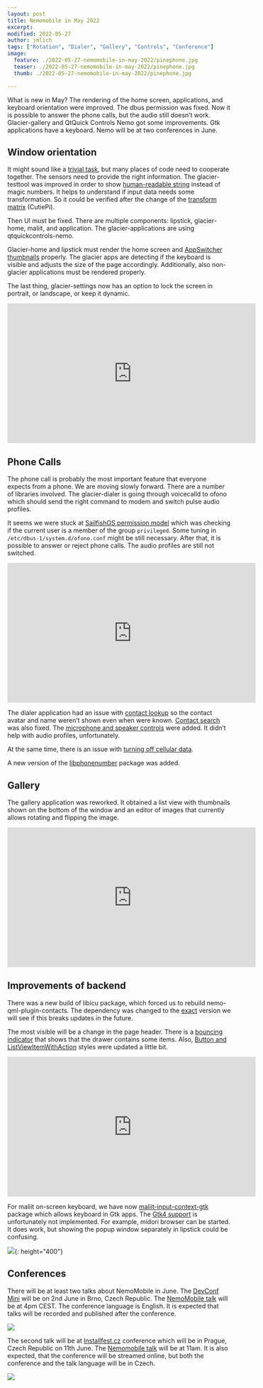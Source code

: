 ```yaml
---
layout: post
title: Nemomobile in May 2022
excerpt: 
modified: 2022-05-27
author: jmlich
tags: ["Rotation", "Dialer", "Gallery", "Controls", "Conference"]
image:
  feature: ./2022-05-27-nemomobile-in-may-2022/pinephone.jpg
  teaser: ./2022-05-27-nemomobile-in-may-2022/pinephone.jpg
  thumb: ./2022-05-27-nemomobile-in-may-2022/pinephone.jpg

---
```


What is new in May? The rendering of the home screen, applications, and keyboard orientation
were improved. The dbus permission was fixed. Now it is possible to answer the phone calls,
but the audio still doesn’t work. Glacier-gallery and QtQuick Controls Nemo got some improvements.
Gtk applications have a keyboard. Nemo will be at two conferences in June.

## Window orientation

It might sound like a [trivial task](https://github.com/nemomobile-ux/main/issues/39), but many places
of code need to cooperate together. The sensors need to provide the right information. The glacier-testtool
was improved in order to show [human-readable string](https://github.com/nemomobile-ux/glacier-testtool/commit/a244055b70bae4c275fa71297d6620f087fed4d6)
instead of magic numbers. It helps to understand if input data needs some transformation. So it could be
verified after the change of the [transform matrix](https://github.com/nemomobile-ux/nemo-device-cutiepi/commit/8469a1290c3af2d11e5936f6ae95d9210facc4b3) (CutiePi).

Then UI must be fixed. There are multiple components: lipstick, glacier-home, maliit, and application. The glacier-applications are using qtquickcontrols-nemo.

Glacier-home and lipstick must render the home screen and [AppSwitcher thumbnails](https://github.com/nemomobile-ux/glacier-home/commit/5852cdfa8031cbad189247a2cbf4ca16baa6f057)
properly. The glacier apps are detecting if the keyboard is visible and adjusts the size of the page accordingly. Additionally, also non-glacier applications must be rendered properly.

The last thing, glacier-settings now has an option to lock the screen in portrait, or landscape, or keep it dynamic.

<iframe width="560" height="315" src="https://www.youtube.com/embed/d3k8IY38vzw" title="YouTube video player" frameborder="0" allow="accelerometer; autoplay; clipboard-write; encrypted-media; gyroscope; picture-in-picture" allowfullscreen></iframe>

## Phone Calls

The phone call is probably the most important feature that everyone expects from a phone.
We are moving slowly forward. There are a number of libraries involved. The glacier-dialer
is going through voicecalld to ofono which should send the right command to modem and
switch pulse audio profiles.

It seems we were stuck at [SailfishOS permission model](https://github.com/neochapay/ofono-new/blob/branch-1.34-qmi/ofono/plugins/sailfish_access.c#L48)
which was checking if the current user is a member of the group `privileged`. Some tuning
in `/etc/dbus-1/system.d/ofono.conf` might be still necessary. After that, it is possible
to answer or reject phone calls. The audio profiles are still not switched.

<iframe width="560" height="315" src="https://www.youtube.com/embed/M7z-WVSs0Rg" title="YouTube video player" frameborder="0" allow="accelerometer; autoplay; clipboard-write; encrypted-media; gyroscope; picture-in-picture" allowfullscreen></iframe>

The dialer application had an issue with [contact lookup](https://github.com/nemomobile-ux/glacier-dialer/commit/aafba4ecf484981a2a415b0647441e43ac63c779)
so the contact avatar and name weren’t shown even when were known. [Contact search](https://github.com/nemomobile-ux/glacier-dialer/commit/62e232d1b0eccdb5bbd5549c6303755c5b6648a9)
was also fixed. The [microphone and speaker controls](https://github.com/nemomobile-ux/glacier-dialer/commit/9dde2092f72d5461d532ff8f9de9d67a03aa6649) were
added. It didn’t help with audio profiles, unfortunately.

At the same time, there is an issue with [turning off cellular data](https://github.com/nemomobile-ux/main/issues/38).

A new version of the [libphonenumber](https://github.com/nemomobile-ux/nemo-packaging/commit/c99369dda79e96eec536703e029ad3654c3bac4c) package was added.

## Gallery

The gallery application was reworked. It obtained a list view with thumbnails shown on the
bottom of the window and an editor of images that currently allows rotating and flipping the image.

<iframe width="560" height="315" src="https://www.youtube.com/embed/Gfa6iV_efsA" title="YouTube video player" frameborder="0" allow="accelerometer; autoplay; clipboard-write; encrypted-media; gyroscope; picture-in-picture" allowfullscreen></iframe>

## Improvements of backend

There was a new build of libicu package, which forced us to rebuild nemo-qml-plugin-contacts.
The dependency was changed to the [exact](https://github.com/nemomobile-ux/nemo-packaging/commit/e84ec565c20d1faec1888d9db03767870c5d042d)
version we will see if this breaks updates in the future.

The most visible will be a change in the page header. There is a [bouncing indicator](https://github.com/nemomobile-ux/qtquickcontrols-nemo/commit/034bf4550438b78fccba199fbc95d5733a781a0c)
that shows that the drawer contains some items. Also, [Button and ListViewItemWithAction](https://github.com/nemomobile-ux/qtquickcontrols-nemo/commit/f54be1fd8baebb5d29368fbb00619ca038791440)
styles were updated a little bit.

<iframe width="560" height="315" src="https://www.youtube.com/embed/a6zepyStJ18" title="YouTube video player" frameborder="0" allow="accelerometer; autoplay; clipboard-write; encrypted-media; gyroscope; picture-in-picture" allowfullscreen></iframe>

For maliit on-screen keyboard, we have now [maliit-input-context-gtk](https://github.com/nemomobile-ux/nemo-packaging/pull/163)
package which allows keyboard in Gtk apps. The [Gtk4 support](https://github.com/maliit/inputcontext-gtk/issues/4) is
unfortunately not implemented. For example, midori browser can be started. It does work, but showing the popup window
separately in lipstick could be confusing.

![](/images/2022-05-27-nemomobile-in-may-2022/midori-keyboard.png){: height="400"}


## Conferences

There will be at least two talks about NemoMobile in June. The [DevConf Mini](https://www.devconf.info/cz/)
will be on 2nd June in Brno, Czech Republic. The [NemoMobile talk](https://devconfczmini2022.sched.com/event/11l5m/current-status-of-nemomobile) will
be at 4pm CEST. The conference language is English. It is expected that talks will be recorded and published after the conference.

![](/images/2022-05-27-nemomobile-in-may-2022/devconf.jpg)

The second talk will be at [Installfest.cz](https://installfest.cz/if22/) conference which will be in Prague, Czech Republic on 11th June.
The [Nemomobile talk](https://pretalx.installfest.cz/installfest-2022/talk/VV7FRB/) will be at 11am. It is also expected, that
the conference will be streamed online, but both the conference and the talk language will be in Czech.

![](/images/2022-05-27-nemomobile-in-may-2022/installfest.png)

